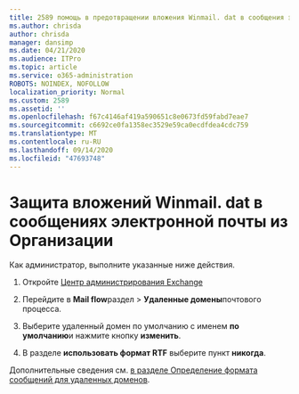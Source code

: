 ```yaml
---
title: 2589 помощь в предотвращении вложения Winmail. dat в сообщения электронной почты из вашей организации
ms.author: chrisda
author: chrisda
manager: dansimp
ms.date: 04/21/2020
ms.audience: ITPro
ms.topic: article
ms.service: o365-administration
ROBOTS: NOINDEX, NOFOLLOW
localization_priority: Normal
ms.custom: 2589
ms.assetid: ''
ms.openlocfilehash: f67c4146af419a590651c8e0673fd59fabd7eae7
ms.sourcegitcommit: c6692ce0fa1358ec3529e59ca0ecdfdea4cdc759
ms.translationtype: MT
ms.contentlocale: ru-RU
ms.lasthandoff: 09/14/2020
ms.locfileid: "47693748"
---
```

# <a name="help-prevent-winmaildat-attachments-in-email-messages-from-your-organization"></a>Защита вложений Winmail. dat в сообщениях электронной почты из Организации

Как администратор, выполните указанные ниже действия.

1. Откройте [Центр администрирования Exchange](https://outlook.office365.com/ecp/)

2. Перейдите в **Mail flow**раздел  >  **Удаленные домены**почтового процесса.

3. Выберите удаленный домен по умолчанию с именем **по умолчанию**и нажмите кнопку **изменить**.

4. В разделе **использовать формат RTF** выберите пункт **никогда**.

Дополнительные сведения см. [в разделе Определение формата сообщений для удаленных доменов](https://docs.microsoft.com/Exchange/mail-flow-best-practices/remote-domains/remote-domains#specifying-message-format).
